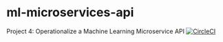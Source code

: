 # ml-microservices-api
Project 4: Operationalize a Machine Learning Microservice API
[![CircleCI](https://circleci.com/gh/alex-wetzler/ml-microservices-api.svg?style=svg)](https://circleci.com/gh/alex-wetzler/ml-microservices-api)
